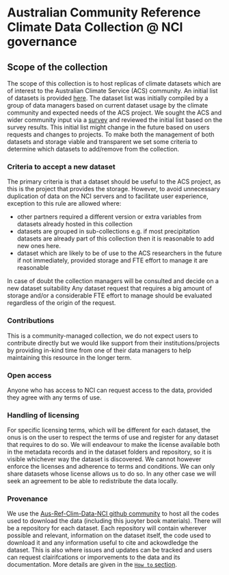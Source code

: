 # Australian Community Reference Climate Data Collection @ NCI governance

## Scope of the collection
The scope of this collection is to host replicas of climate datasets which are of interest to the Australian Climate Service (ACS) community.
An initial list of datasets is provided [here](list.md). The dataset list was initially compiled by a group of data managers based on current dataset usage by the climate community and expected needs of the ACS project. We sought the ACS and wider community input via a [survey](https://forms.gle/4BiXS3wtEPAwCgA6A) and reviewed the initial list based on the survey results. 
This initial list might change in the future based on users requests and changes to projects. 
To make both the management of both datasets and storage viable and transparent we set some criteria to determine which datasets to add/remove from the collection.

### Criteria to accept a new dataset
The primary criteria is that a dataset should be useful to the ACS project, as this is the project that provides the storage. However, to avoid unnecessary duplication of data on the NCI servers and to facilitate user experience, exception to this rule are allowed where:

 - other partners required a different version or extra variables from datasets already hosted in this collection
 - datasets are grouped in sub-collections e.g. if most precipitation datasets are already part of this collection then it is reasonable to add new ones here.
 - dataset which are likely to be of use to the ACS researchers in the future if not immediately, provided storage and FTE effort to manage it are reasonable

In case of doubt the collection managers will be consulted and decide on a new dataset suitability
Any dataset request that requires a big amount of storage and/or a considerable FTE effort to manage should be evaluated regardless of the origin of the request.

### Contributions
This is a community-managed collection, we do not expect users to contribute directly but we would like support from their institutions/projects by providing in-kind time from one of their data managers to help maintaining this resource in the longer term.


### Open access
Anyone who has access to NCI can request access to the data, provided they agree with any terms of use.

### Handling of licensing
For specific licensing terms, which will be different for each dataset, the onus is on the user to respect the terms of use and register for any dataset that requires to do so. We will endeavour to make the license available both in the metadata records and in the dataset folders and repository, so it is visible whichever way the dataset is discovered. We cannot however enforce the licenses and adherence to terms and conditions.
We can only share datasets whose license allows us to do so. In any other case we will seek an agreement to be able to redistribute the data locally.

### Provenance
We use the [Aus-Ref-Clim-Data-NCI github community](https://github.com/aus-ref-clim-data-nci) to host all the codes used to download the data (including this juoyter book materials). There will be a repository for each dataset. Each repository will contain wherever possible and relevant, information on the dataset itself, the code used to download it and any information useful to cite and ackowdledge the dataset. This is also where issues and updates can be tracked and users can request clairifcations or imporvements to the data and its documentation. More details are given in the [`How to` section](howto.md). 
